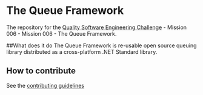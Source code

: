 # The Queue Framework
The repository for the [Quality Software Engineering Challenge](https://github.com/krist00fer/qsec/) - Mission 006 - Mission 006 - The Queue Framework.

##What does it do
The Queue Framework is re-usable open source queuing library distributed as a cross-platform .NET Standard library.

## How to contribute
See the [contributing guidelines](CONTRIBUTING.md)
